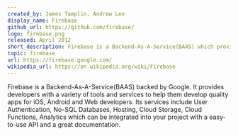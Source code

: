 ```yaml
---
created_by: James Tamplin, Andrew Lee
display_name: Firebase
github_url: https://github.com/firebase/
logo: firebase.png
released: April 2012
short_description: Firebase is a Backend-As-A-Service(BAAS) which provides developers with a variety of services to integrate into mobile & web apps.
topic: firebase
url: https://firebase.google.com/
wikipedia_url: https://en.wikipedia.org/wiki/Firebase
---
```

Firebase is a Backend-As-A-Service(BAAS) backed by Google. It provides developers with a variety of tools and services to help them develop quality apps for iOS, Android and Web developers. Its services include User Authentication, No-SQL Databases, Hosting, Cloud Storage, Cloud Functions, Analytics which can be integrated into your project with a easy-to-use API and a great documentation.
